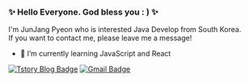 ### ✨ Hello Everyone. God bless you : ) ✨

I'm JunJang Pyeon who is interested Java Develop from South Korea. <br/>
If you want to contact me, please leave me a message!

- 🌱 I’m currently learning JavaScript and React

[![Tstory Blog Badge](https://img.shields.io/badge/-Tstory%20blog-yellow)](https://everybodypyeon.tistory.com/m/)
[![Gmail Badge](https://img.shields.io/badge/Gmail-d14836?style=flat-square&logo=Gmail&logoColor=white&link=mailto:jjp2548@gmail.com)](mailto:jjp2548@gmail.com)


<!--
**Pyeon0904/Pyeon0904** is a ✨ _special_ ✨ repository because its `README.md` (this file) appears on your GitHub profile.

Here are some ideas to get you started:

- 🔭 I’m currently working on ...
- 🌱 I’m currently learning ...
- 👯 I’m looking to collaborate on ...
- 🤔 I’m looking for help with ...
- 💬 Ask me about ...
- 📫 How to reach me: ...
- 😄 Pronouns: ...
- ⚡ Fun fact: ...
-->
